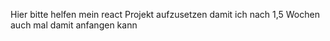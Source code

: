 Hier bitte helfen mein react Projekt aufzusetzen damit ich nach 1,5 Wochen auch mal damit anfangen kann
